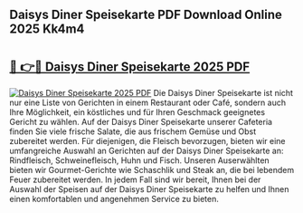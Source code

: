 ## Daisys Diner Speisekarte PDF Download Online 2025 Kk4m4

# <h2><a href="http://gc66a8e.nevu.top/?p=Daisys+Diner+Speisekarte">🔗 👉🔴 Daisys Diner Speisekarte 2025 PDF</a></h2>

[![Daisys Diner Speisekarte 2025 PDF](https://i.imgur.com/dBaPXMq.png)](http://gc66a8e.nevu.top/?p=Daisys+Diner+Speisekarte)
Die Daisys Diner Speisekarte ist nicht nur eine Liste von Gerichten in einem Restaurant oder Café, sondern auch Ihre Möglichkeit, ein köstliches und für Ihren Geschmack geeignetes Gericht zu wählen. Auf der Daisys Diner Speisekarte unserer Cafeteria finden Sie viele frische Salate, die aus frischem Gemüse und Obst zubereitet werden. Für diejenigen, die Fleisch bevorzugen, bieten wir eine umfangreiche Auswahl an Gerichten auf der Daisys Diner Speisekarte an: Rindfleisch, Schweinefleisch, Huhn und Fisch. Unseren Auserwählten bieten wir Gourmet-Gerichte wie Schaschlik und Steak an, die bei lebendem Feuer zubereitet werden. In jedem Fall sind wir bereit, Ihnen bei der Auswahl der Speisen auf der Daisys Diner Speisekarte zu helfen und Ihnen einen komfortablen und angenehmen Service zu bieten.
